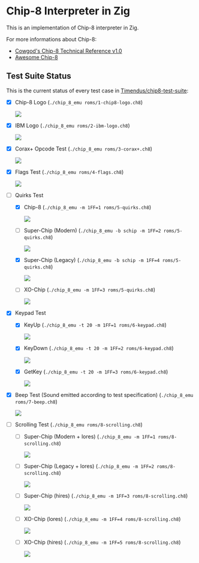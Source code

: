 # Chip-8 Interpreter in Zig
This is an implementation of Chip-8 interpreter in Zig. 

For more informations about Chip-8:
- [Cowgod's Chip-8 Technical Reference v1.0](http://devernay.free.fr/hacks/chip8/C8TECH10.HTM)
- [Awesome Chip-8](https://chip-8.github.io/links/)

## Test Suite Status
This is the current status of every test case in [Timendus/chip8-test-suite](https://github.com/Timendus/chip8-test-suite):
- [X] Chip-8 Logo (`./chip_8_emu roms/1-chip8-logo.ch8`)

  ![](docs/1-chip-8-logo.png)
- [X] IBM Logo (`./chip_8_emu roms/2-ibm-logo.ch8`)
  
  ![](docs/2-ibm-logo.png)
- [X] Corax+ Opcode Test (`./chip_8_emu roms/3-corax+.ch8`)
  
  ![](docs/3-corax+.png)
- [X] Flags Test (`./chip_8_emu roms/4-flags.ch8`)
  
  ![](docs/4-flags.png)
- [ ] Quirks Test
  
  - [X] Chip-8 (`./chip_8_emu -m 1FF=1 roms/5-quirks.ch8`)
  
    ![](docs/5-quirks-chip-8.png)

  - [ ] Super-Chip (Modern) (`./chip_8_emu -b schip -m 1FF=2 roms/5-quirks.ch8`)
  
    ![](docs/5-quirks-super-chip-modern.png)

  - [X] Super-Chip (Legacy) (`./chip_8_emu -b schip -m 1FF=4 roms/5-quirks.ch8`)
  
    ![](docs/5-quirks-super-chip-legacy.png)

  - [ ] XO-Chip (`./chip_8_emu -m 1FF=3 roms/5-quirks.ch8`)
  
    ![](docs/5-quirks-xo-chip.png)
  
- [X] Keypad Test
  - [X] KeyUp (`./chip_8_emu -t 20 -m 1FF=1 roms/6-keypad.ch8`)
  
    ![](docs/6-keypad-up.gif)

  - [X] KeyDown (`./chip_8_emu -t 20 -m 1FF=2 roms/6-keypad.ch8`)
  
    ![](docs/6-keypad-down.gif)

  - [X] GetKey (`./chip_8_emu -t 20 -m 1FF=3 roms/6-keypad.ch8`)
  
    ![](docs/6-keypad-getkey.gif)
- [X] Beep Test (Sound emitted according to test specification) (`./chip_8_emu roms/7-beep.ch8`)
  
  ![](docs/7-beep.gif)
- [ ] Scrolling Test (`./chip_8_emu roms/8-scrolling.ch8`)
  - [ ] Super-Chip (Modern + lores) (`./chip_8_emu -m 1FF=1 roms/8-scrolling.ch8`)
  
    ![](docs/8-scrolling-super-chip-modern-lores.gif)

  - [ ] Super-Chip (Legacy + lores)  (`./chip_8_emu -m 1FF=2 roms/8-scrolling.ch8`)
  
    ![](docs/8-scrolling-super-chip-legacy-lores.gif)

  - [ ] Super-Chip (hires) (`./chip_8_emu -m 1FF=3 roms/8-scrolling.ch8`)
  
    ![](docs/8-scrolling-super-chip-hires.gif)

  - [ ] XO-Chip (lores) (`./chip_8_emu -m 1FF=4 roms/8-scrolling.ch8`)
  
    ![](docs/8-scrolling-xo-chip-lores.gif)

  - [ ] XO-Chip (hires) (`./chip_8_emu -m 1FF=5 roms/8-scrolling.ch8`)
  
    ![](docs/8-scrolling-xo-chip-hires.gif)
